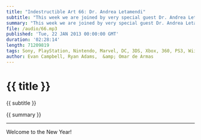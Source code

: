 ```yaml
---
title: "Indestructible Art 66: Dr. Andrea Letamendi"
subtitle: "This week we are joined by very special guest Dr. Andrea Letamendi. A certified Clinical Psychologist, blogger, cosplayer, convention speaker, and Star Wars enthusiast."
summary: "This week we are joined by very special guest Dr. Andrea Letamendi (@ArkhamAsylumDoc on twitter). A certified Psychologist, blogger, cosplayer, convention speaker, and Star Wars enthusiast. She tells us about her work in helping different comic writers create better characters, and how she came to be a character herself. Her expertise helps us to understand many different topics, ranging from the development of villains to the current public outlook on violence in media. We can’t thank her enough for coming on the show, and hope you all enjoy our chat as much as we did."
file: /audio/66.mp3
published: 'Tue, 22 JAN 2013 00:00:00 GMT'
duration: '02:28:14'
length: 71209819
tags: Sony, PlayStation, Nintendo, Marvel, DC, 3DS, Xbox, 360, PS3, Wii, WiiU, PSN, XBLA, Video Games, Comics, Games, Indestructible Art, Andrea Letamendi, Batgirl, Gail Simone, Batgirl 16, Death in the Family, Heroes, Villains
author: Evan Campbell, Ryan Adams,  &amp; Omar de Armas
---
```


# {{ title }}


{{ subtitle }}


{{ summary }}


- - -

Welcome to the New Year!